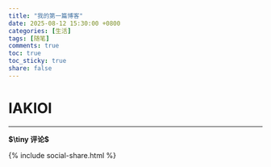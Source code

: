 ```yaml
---
title: "我的第一篇博客"
date: 2025-08-12 15:30:00 +0800
categories: [生活]
tags: [随笔]
comments: true
toc: true
toc_sticky: true
share: false
---
```


# IAKIOI

---
**$\tiny 评论$**

<script src="https://utteranc.es/client.js"
        repo="jsntzth/jsntzth.github.io"
        issue-term="pathname"
        theme="github-dark"
        crossorigin="anonymous"
        async>
</script>

{% include social-share.html %}










